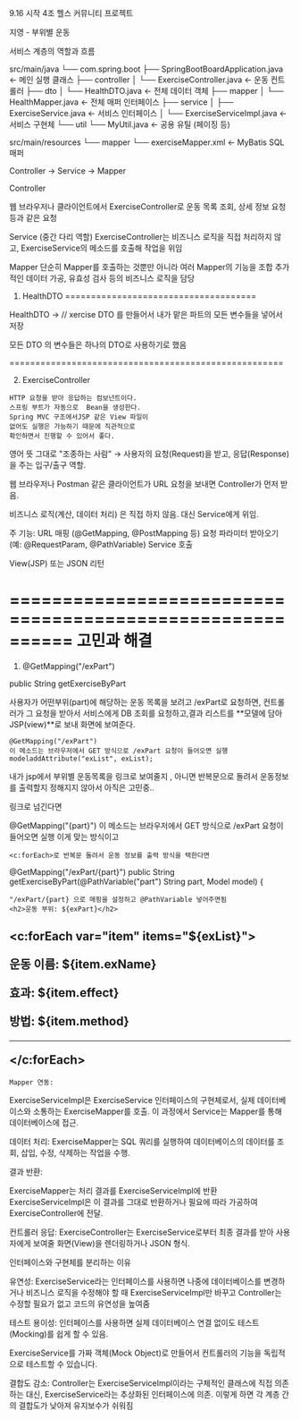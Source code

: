    
   9.16 시작 
   4조 헬스 커뮤니티  프로젝트 
   
   지영 - 부위별 운동  
   
 
서비스 계층의 역할과 흐름

src/main/java
 └── com.spring.boot
     ├── SpringBootBoardApplication.java   ← 메인 실행 클래스
     ├── controller
     │     └── ExerciseController.java     ← 운동 컨트롤러
     ├── dto
     │     └── HealthDTO.java            ← 전체 데이터 객체
     ├── mapper
     │     └── HealthMapper.java         ← 전체 매퍼 인터페이스
     ├── service
     │     ├── ExerciseService.java        ← 서비스 인터페이스
     │     └── ExerciseServiceImpl.java    ← 서비스 구현체
     └── util
           └── MyUtil.java                 ← 공용 유틸 (페이징 등)

src/main/resources
 └── mapper
      └── exerciseMapper.xml               ← MyBatis SQL 매퍼

Controller → Service → Mapper

 
Controller

웹 브라우저나 클라이언트에서 ExerciseController로 
운동 목록 조회, 상세 정보 요청 등과 같은 요청

Service (중간 다리 역할)
ExerciseController는 비즈니스 로직을 직접 처리하지 않고, ExerciseService의 메소드를 호출해 작업을 위임

Mapper
단순히 Mapper를 호출하는 것뿐만 아니라 여러 Mapper의 기능을 조합
추가적인 데이터 가공, 유효성 검사 등의 비즈니스 로직을 담당

   
   1. HealthDTO =====================================
   
   HealthDTO -> // xercise DTO 를 만들어서 
   내가 맡은 파트의 모든 변수들을 넣어서 저장
   
   모든 DTO 의 변수들은 하나의 DTO로 사용하기로 했음
   
   =====================================================
   
   2. ExerciseController
   
   	HTTP 요청을 받아 응답하는 컴보넌트이다.
  	스프링 부트가 자동으로  Bean을 생성한다. 
  	Spring MVC 구조에서JSP 같은 View 파일이 
  	없어도 실행은 가능하기 때문에 직관적으로
  	확인하면서 진행할 수 있어서 좋다. 
  	

영어 뜻 그대로 "조종하는 사람"
→ 사용자의 요청(Request)을 받고, 
응답(Response)을 주는 입구/출구 역할.

웹 브라우저나 Postman 같은 클라이언트가 
URL 요청을 보내면 Controller가 먼저 받음.

비즈니스 로직(계산, 데이터 처리) 은 직접 하지 않음. 
대신 Service에게 위임.

주 기능: URL 매핑 (@GetMapping, @PostMapping 등)
요청 파라미터 받아오기 (예: @RequestParam, @PathVariable)
Service 호출

View(JSP) 또는 JSON 리턴
  	
==========================================================
 고민과 해결 
==========================================================
   
 1) @GetMapping("/exPart")
 
 public String getExerciseByPart
	
사용자가 어떤부위(part)에 해당하는 운동 목록을 보려고 /exPart로 요청하면, 컨트롤러가 그 요청을 받아서 서비스에게 DB 조회를 요청하고,결과 리스트를 **모델에 담아 JSP(view)**로 보내 화면에 보여준다.
	
	@GetMapping("/exPart")
	이 메소드는 브라우저에서 GET 방식으로 /exPart 요청이 들어오면 실행
	modeladdAttribute("exList", exList);

내가 jsp에서 부위별 운동목록을 링크로 보여줄지 , 
아니면 반복문으로 돌려서 운동정보를 출력할지 정해지지 
않아서 아직은 고민중.. 

링크로 넘긴다면 

@GetMapping("{part}")
	이 메소드는 브라우저에서 GET 방식으로 /exPart 요청이 들어오면 실행
	이게 맞는 방식이고 
	
	<c:forEach>로 반복문 돌려서 운동 정보를 출력 방식을 택한다면 
 @GetMapping("/exPart/{part}")
    public String getExerciseByPart(@PathVariable("part") String part, Model model) {
    
    "/exPart/{part} 으로 매핑을 설정하고 @PathVariable 넣어주면됨 
    <h2>운동 부위: ${exPart}</h2>

<c:forEach var="item" items="${exList}">
    <div>
        <p>운동 이름: ${item.exName}</p>
        <p>효과: ${item.effect}</p>
        <p>방법: ${item.method}</p>
        <hr>
    </div>
</c:forEach>
----------------------------------------------------------------------------
	  
   

    
    
    Mapper 연동: 
ExerciseServiceImpl은 ExerciseService 인터페이스의 구현체로서,
실제 데이터베이스와 소통하는 ExerciseMapper를 호출. 
이 과정에서 Service는 Mapper를 통해 데이터베이스에 접근.


데이터 처리: ExerciseMapper는 SQL 쿼리를 실행하여 데이터베이스의
 데이터를 조회, 삽입, 수정, 삭제하는 작업을 수행.

결과 반환:

ExerciseMapper는 처리 결과를 ExerciseServiceImpl에 반환 ExerciseServiceImpl은 이 결과를 그대로 반환하거나 필요에 따라
가공하여 ExerciseController에 전달.

컨트롤러 응답:
ExerciseController는 ExerciseService로부터 
최종 결과를 받아 사용자에게 보여줄 화면(View)을 렌더링하거나 JSON 형식.

인터페이스와 구현체를 분리하는 이유

유연성: ExerciseService라는 인터페이스를 사용하면 
나중에 데이터베이스를 변경하거나 비즈니스 로직을 수정해야 할 때 ExerciseServiceImpl만 바꾸고 Controller는 수정할 필요가 없고
코드의 유연성을 높여줌

테스트 용이성:
인터페이스를 사용하면 실제 데이터베이스 연결 없이도 테스트(Mocking)를
쉽게 할 수 있음.

ExerciseService를 가짜 객체(Mock Object)로 만들어서 컨트롤러의
기능을 독립적으로 테스트할 수 있습니다.

결합도 감소:
Controller는 ExerciseServiceImpl이라는 구체적인 클래스에 직접 
의존하는 대신, ExerciseService라는 추상화된 인터페이스에 의존. 
이렇게 하면 각 계층 간의 결합도가 낮아져 유지보수가 쉬워짐
  
    
